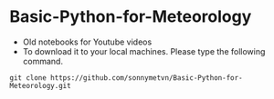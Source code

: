 # Basic-Python-for-Meteorology

- Old notebooks for Youtube videos
- To download it to your local machines. Please type the following command.

```
git clone https://github.com/sonnymetvn/Basic-Python-for-Meteorology.git
```
